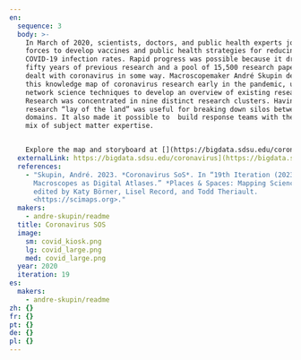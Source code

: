 ```yaml
---
en:
  sequence: 3
  body: >-
    In March of 2020, scientists, doctors, and public health experts joined
    forces to develop vaccines and public health strategies for reducing
    COVID-19 infection rates. Rapid progress was possible because it drew on
    fifty years of previous research and a pool of 15,500 research papers that
    dealt with coronavirus in some way. Macroscopemaker André Skupin developed
    this knowledge map of coronavirus research early in the pandemic, using
    network science techniques to develop an overview of existing research.
    Research was concentrated in nine distinct research clusters. Having this
    research “lay of the land” was useful for breaking down silos between
    domains. It also made it possible to  build response teams with the right
    mix of subject matter expertise.


    Explore the map and storyboard at [](https://bigdata.sdsu.edu/coronavirus/)https://bigdata.sdsu.edu/coronavirus/.
  externalLink: https://bigdata.sdsu.edu/coronavirus](https://bigdata.sdsu.edu/coronavirus/
  references:
    - "Skupin, André. 2023. *Coronavirus SoS*. In “19th Iteration (2023):
      Macroscopes as Digital Atlases.” *Places & Spaces: Mapping Science*,
      edited by Katy Börner, Lisel Record, and Todd Theriault.
      <https://scimaps.org>."
  makers:
    - andre-skupin/readme
  title: Coronavirus SOS
  image:
    sm: covid_kiosk.png
    lg: covid_large.png
    med: covid_large.png
  year: 2020
  iteration: 19
es:
  makers:
    - andre-skupin/readme
zh: {}
fr: {}
pt: {}
de: {}
pl: {}
---
```

